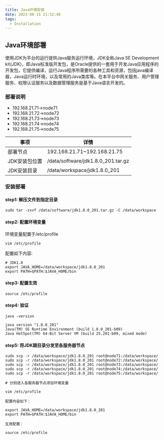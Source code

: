 ```yaml
---
title: Java环境安装
date: 2023-08-15 21:52:48
tags:
  - Installation
---
```

## Java环境部署

  使用JDK为平台的运行提供Java服务运行环境，JDK全称Java SE Development kit(JDK)，即Java标准版开发包，是Oracle提供的一套用于开发Java应用程序的开发包，它提供编译，运行Java程序所需要的各种工具和资源，包括java编译器，Java运行时环境，以及常用的Java类库等。在本平台中网关服务、用户管理服务、权限认证服务以及数据管理服务是基于Java语言开发的。

### 部署说明

- 192.168.21.71->node71
- 192.168.21.72->node72
- 192.168.21.73->node73
- 192.168.21.74->node74
- 192.168.21.75->node75

| 事项          | 详情                               |
| ------------- | ---------------------------------- |
| 部署节点      | 192.168.21.71~192.168.21.75        |
| JDK安装包位置 | /data/software/jdk1.8.0_201.tar.gz |
| JDK安装目录   | /data/workspace/jdk1.8.0_201       |

### 安装部署

#### step1: 解压文件到指定目录

```shell
sudo tar -zxvf /data/software/jdk1.8.0_201.tar.gz -C /data/workspace
```

#### step2: 配置环境变量

环境变量配置于/etc/profile

```shell
vim /etc/profile
```

配置如下内容:

```shell
# JDK1.8
export JAVA_HOME=/data/workspace/jdk1.8.0_201
export PATH=$PATH:$JAVA_HOME/bin
```

#### step3: 配置生效

```shell
source /etc/profile
```

#### step4: 验证

```shell
java -version

java version "1.8.0_201"
Java(TM) SE Runtime Environment (build 1.8.0_201-b09)
Java HotSpot(TM) 64-Bit Server VM (build 25.201-b09, mixed mode)
```

#### step5: 将JDK跟目录分发至各服务器节点

```shell
sudo scp -r /data/workspace/jdk1.8.0_201 root@node71:/data/workspace/
sudo scp -r /data/workspace/jdk1.8.0_201 root@node72:/data/workspace/
sudo scp -r /data/workspace/jdk1.8.0_201 root@node73:/data/workspace/
sudo scp -r /data/workspace/jdk1.8.0_201 root@node74:/data/workspace/
sudo scp -r /data/workspace/jdk1.8.0_201 root@node75:/data/workspace/

# 分别进入各服务器节点添加环境变量

vim /etc/profile

配置内容如下：

export JAVA_HOME=/data/workspace/jdk1.8.0_201
export PATH=$PATH:$JAVA_HOME/bin

生效配置：

source /etc/profile
```



